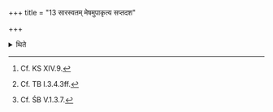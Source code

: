 +++
title = "13 सारस्वतम् मेषमुपाकृत्य सप्तदश"

+++

<details><summary>थिते</summary>

13. After having dedicated a ram for Saraswat[^1] he dedicateds seventeen[^2] animals which are blackish, hornless[^3] and single-colonred, to Prajāpati.   

[^1]: Cf. KS XIV.9.  

[^2]: Cf. TB I.3.4.3ff.  

[^3]: Cf. ŚB V.1.3.7.  
</details>
